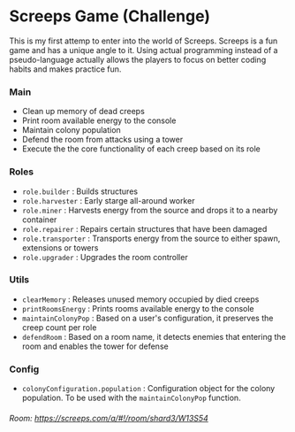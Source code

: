# Screeps Game (Challenge)

This is my first attemp to enter into the world of Screeps. Screeps is a fun game and has a unique angle to it. Using actual programming instead of a pseudo-language actually allows the players to focus on better coding habits and makes practice fun.

### Main

- Clean up memory of dead creeps
- Print room available energy to the console
- Maintain colony population
- Defend the room from attacks using a tower
- Execute the the core functionality of each creep based on its role

### Roles

- `role.builder` : Builds structures
- `role.harvester` : Early starge all-around worker
- `role.miner` : Harvests energy from the source and drops it to a nearby container
- `role.repairer` : Repairs certain structures that have been damaged
- `role.transporter` : Transports energy from the source to either spawn, extensions or towers
- `role.upgrader` : Upgrades the room controller

### Utils

- `clearMemory` : Releases unused memory occupied by died creeps
- `printRoomsEnergy` : Prints rooms available energy to the console
- `maintainColonyPop` : Based on a user's configuration, it preserves the creep count per role
- `defendRoom` : Based on a room name, it detects enemies that entering the room and enables the tower for defense

### Config

- `colonyConfiguration.population` : Configuration object for the colony population. To be used with the `maintainColonyPop` function.

###### Room: https://screeps.com/a/#!/room/shard3/W13S54
